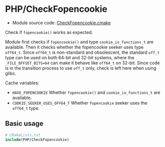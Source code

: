 <!-- This is auto-generated file. -->
# PHP/CheckFopencookie

* Module source code: [CheckFopencookie.cmake](https://github.com/petk/php-build-system/blob/master/cmake/cmake/modules/PHP/CheckFopencookie.cmake)

Check if `fopencookie()` works as expected.

Module first checks if `fopencookie()` and type `cookie_io_functions_t` are
available. Then it checks whether the fopencookie seeker uses type `off64_t`.
Since `off64_t` is non-standard and obsolescent, the standard `off_t` type can
be used on both 64-bit and 32-bit systems, where the `_FILE_OFFSET_BITS=64` can
make it behave like `off64_t` on 32-bit. Since code is in the transition process
to use `off_t` only, check is left here when using glibc.

Cache variables:

* `HAVE_FOPENCOOKIE`
  Whether `fopencookie()` and `cookie_io_functions_t` are available.
* `COOKIE_SEEKER_USES_OFF64_T`
  Whether `fopencookie` seeker uses the `off64_t` type.

## Basic usage

```cmake
# CMakeLists.txt
include(PHP/CheckFopencookie)
```
